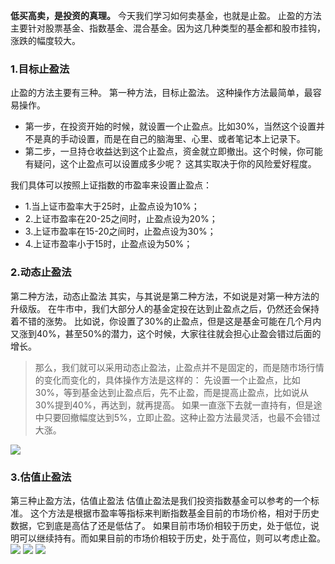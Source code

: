 **低买高卖，是投资的真理。**
今天我们学习如何卖基金，也就是止盈。
止盈的方法主要针对股票基金、指数基金、混合基金。因为这几种类型的基金都和股市挂钩，涨跌的幅度较大。
### 1.目标止盈法
止盈的方法主要有三种。
第一种方法，目标止盈法。
这种操作方法最简单，最容易操作。
- 第一步，在投资开始的时候，就设置一个止盈点。比如30%，当然这个设置并不是真的手动设置，而是在自己的脑海里、心里、或者笔记本上记录下。
- 第二步，一旦持仓收益达到这个止盈点，资金就立即撤出。这个时候，你可能有疑问，这个止盈点可以设置成多少呢？
这其实取决于你的风险爱好程度。

我们具体可以按照上证指数的市盈率来设置止盈点：
- 1.当上证市盈率大于25时，止盈点设为10%；
- 2.上证市盈率在20-25之间时，止盈点设为20%；
- 3.上证市盈率在15-20之间时，止盈点设为30%；
- 4.上证市盈率小于15时，止盈点设为50%；
### 2.动态止盈法
第二种方法，动态止盈法
其实，与其说是第二种方法，不如说是对第一种方法的升级版。
在牛市中，我们大部分人的基金定投在达到止盈点之后，仍然还会保持着不错的涨势。
比如说，你设置了30%的止盈点，但是这是基金可能在几个月内又涨到40%，甚至50%的潜力，这个时候，大家往往就会担心止盈会错过后面的增长。
>那么，我们就可以采用动态止盈法，止盈点并不是固定的，而是随市场行情的变化而变化的，具体操作方法是这样的：
先设置一个止盈点，比如30%，等到基金达到止盈点后，先不止盈，而是提高止盈点，比如说从30%提到40%，再达到，就再提高。
如果一直涨下去就一直持有，但是途中只要回撤幅度达到5%，立即止盈。这种止盈方法最灵活，也最不会错过大涨。

![](https://upload-images.jianshu.io/upload_images/10473487-626d52906a2fa09d.png?imageMogr2/auto-orient/strip%7CimageView2/2/w/1240)
### 3.估值止盈法
第三种止盈方法，估值止盈法
估值止盈法是我们投资指数基金可以参考的一个标准。
这个方法是根据市盈率等指标来判断指数基金目前的市场价格，相对于历史数据，它到底是高估了还是低估了。
如果目前市场价相较于历史，处于低位，说明可以继续持有。而如果目前的市场价相较于历史，处于高位，则可以考虑止盈。
![](https://upload-images.jianshu.io/upload_images/10473487-9c914677638cc73e.png?imageMogr2/auto-orient/strip%7CimageView2/2/w/1240)
![](https://upload-images.jianshu.io/upload_images/10473487-8a7cb42f1b6e025f.png?imageMogr2/auto-orient/strip%7CimageView2/2/w/1240)
![](https://upload-images.jianshu.io/upload_images/10473487-374f5b9956f722cd.png?imageMogr2/auto-orient/strip%7CimageView2/2/w/1240)
